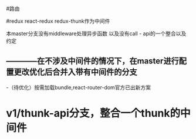 #路由

#redux
react-redux
redux-thunk作为中间件

本master分支没有middleware处理异步函数
以及没有call - api的一个整合以及约定

————在不涉及中间件的情况下，在master进行配置更改优化后合并入带有中间件的分支
-
-（待优化）按需加载bundle,react-router-dom官方已出新方案

# v1/thunk-api分支，整合一个thunk的中间件
